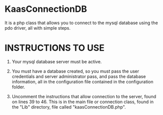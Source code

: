 # KaasConnectionDB
It is a php class that allows you to connect to the mysql database using the pdo driver, all with simple steps.

INSTRUCTIONS TO USE
=====================

1. Your mysql database server must be active.

2. You must have a database created, so you must pass the user credentials and server administrator pass, and pass the database information, all in the configuration file contained in the configuration folder.

3. Uncomment the instructions that allow connection to the server, found on lines 39 to 46. This is in the main file or connection class, found in the "Lib" directory, file called "kaasConnectionDB.php".
